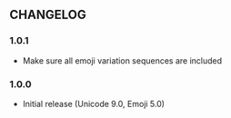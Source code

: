 ## CHANGELOG

### 1.0.1

* Make sure all emoji variation sequences are included

### 1.0.0

* Initial release (Unicode 9.0, Emoji 5.0)

